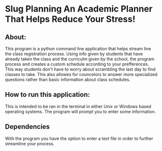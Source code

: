 # Slug Planning An Academic Planner That Helps Reduce Your Stress!

## About:
This program is a python command line application that helps stream line the
class registration process. Using info given by students that have already taken
the class and the curriculm given by the school, the program process and creates
a custom schedule according to your prefferences. This way students don't have
to worry about scrambling the last day to find classes to take. This also
allowes for councelors to answer more specialized questions rather than basic
information about class schedules.

## How to run this application:
This is intended to be ran in the terminal in either Unix or Windows based
operating systems. The program will prompt you to enter some information.

## Dependencies
With the program you have the option to enter a text file in order to further
streamline your process.

